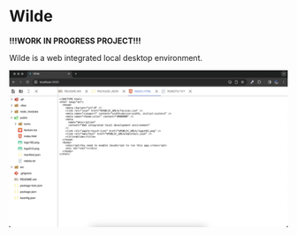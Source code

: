 # Wilde

__!!!WORK IN PROGRESS PROJECT!!!__

Wilde is a web integrated local desktop environment.

![Wilde screenshot](docs/images/wilde.png)